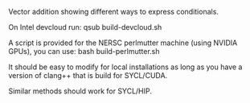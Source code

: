 Vector addition showing different ways to express conditionals.

On Intel devcloud run:
    qsub build-devcloud.sh

A script is provided for the NERSC perlmutter machine (using NVIDIA GPUs),
you can use:
    bash build-perlmutter.sh

It should be easy to modify for local installations as long as you have a
version of clang++ that is build for SYCL/CUDA.

Similar methods should work for SYCL/HIP.
